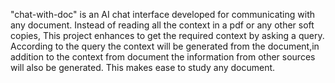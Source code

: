 "chat-with-doc" is an AI chat interface developed for communicating with any document. Instead of reading all the context in a pdf or any other soft copies, This project enhances to get the required context by asking a query. According to the query the context will be generated from the document,in addition to the context from document the information from other sources will also be generated. This makes ease to study any document.
